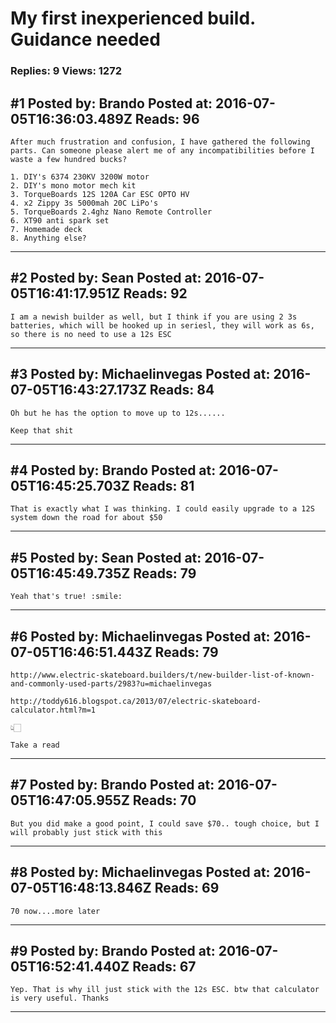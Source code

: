 # My first inexperienced build. Guidance needed

### Replies: 9 Views: 1272

## \#1 Posted by: Brando Posted at: 2016-07-05T16:36:03.489Z Reads: 96

```
After much frustration and confusion, I have gathered the following parts. Can someone please alert me of any incompatibilities before I waste a few hundred bucks?

1. DIY's 6374 230KV 3200W motor
2. DIY's mono motor mech kit
3. TorqueBoards 12S 120A Car ESC OPTO HV
4. x2 Zippy 3s 5000mah 20C LiPo's
5. TorqueBoards 2.4ghz Nano Remote Controller
6. XT90 anti spark set
7. Homemade deck
8. Anything else?
```

---
## \#2 Posted by: Sean Posted at: 2016-07-05T16:41:17.951Z Reads: 92

```
I am a newish builder as well, but I think if you are using 2 3s batteries, which will be hooked up in seriesl, they will work as 6s, so there is no need to use a 12s ESC
```

---
## \#3 Posted by: Michaelinvegas Posted at: 2016-07-05T16:43:27.173Z Reads: 84

```
Oh but he has the option to move up to 12s......

Keep that shit
```

---
## \#4 Posted by: Brando Posted at: 2016-07-05T16:45:25.703Z Reads: 81

```
That is exactly what I was thinking. I could easily upgrade to a 12S system down the road for about $50
```

---
## \#5 Posted by: Sean Posted at: 2016-07-05T16:45:49.735Z Reads: 79

```
Yeah that's true! :smile:
```

---
## \#6 Posted by: Michaelinvegas Posted at: 2016-07-05T16:46:51.443Z Reads: 79

```
http://www.electric-skateboard.builders/t/new-builder-list-of-known-and-commonly-used-parts/2983?u=michaelinvegas

http://toddy616.blogspot.ca/2013/07/electric-skateboard-calculator.html?m=1

👆🏻

Take a read
```

---
## \#7 Posted by: Brando Posted at: 2016-07-05T16:47:05.955Z Reads: 70

```
But you did make a good point, I could save $70.. tough choice, but I will probably just stick with this
```

---
## \#8 Posted by: Michaelinvegas Posted at: 2016-07-05T16:48:13.846Z Reads: 69

```
70 now....more later
```

---
## \#9 Posted by: Brando Posted at: 2016-07-05T16:52:41.440Z Reads: 67

```
Yep. That is why ill just stick with the 12s ESC. btw that calculator is very useful. Thanks
```

---
